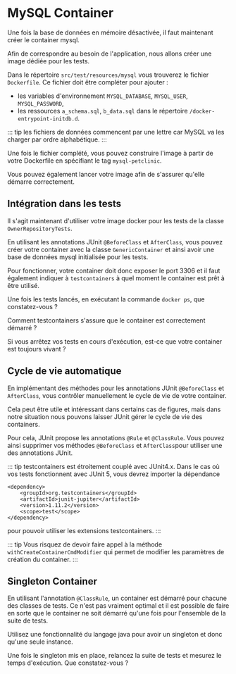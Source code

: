 # MySQL Container

Une fois la base de données en mémoire désactivée, il faut maintenant créer le container mysql.

Afin de correspondre au besoin de l'application, nous allons créer une image dédiée pour les tests.

Dans le répertoire `src/test/resources/mysql` vous trouverez le fichier `Dockerfile`. Ce fichier doit être compléter pour ajouter :
 - les variables d'environnement `MYSQL_DATABASE`, `MYSQL_USER`, `MYSQL_PASSWORD`,
 - les ressources `a_schema.sql`, `b_data.sql` dans le répertoire `/docker-entrypoint-initdb.d`.

::: tip
les fichiers de données commencent par une lettre car MySQL va les charger par ordre alphabétique.
:::

Une fois le fichier complété, vous pouvez construire l'image à partir de votre Dockerfile en spécifiant le tag `mysql-petclinic`.

Vous pouvez également lancer votre image afin de s'assurer qu'elle démarre correctement.

## Intégration dans les tests

Il s'agit maintenant d'utiliser votre image docker pour les tests de la classe `OwnerRepositoryTests`. 

En utilisant les annotations JUnit `@BeforeClass` et `AfterClass`, vous pouvez créer votre container avec la classe `GenericContainer` et ainsi avoir une base de données mysql initialisée pour les tests.

Pour fonctionner, votre container doit donc exposer le port 3306 et il faut également indiquer à `testcontainers` à quel moment le container est prêt à être utilisé.


Une fois les tests lancés, en exécutant la commande `docker ps`, que constatez-vous ?

Comment testcontainers s'assure que le container est correctement démarré ?

Si vous arrêtez vos tests en cours d'exécution, est-ce que votre container est toujours vivant ?
 

## Cycle de vie automatique

En implémentant des méthodes pour les annotations JUnit `@BeforeClass` et `AfterClass`, vous contrôler manuellement le cycle de vie de votre container. 

Cela peut être utile et intéressant dans certains cas de figures, mais dans notre situation nous pouvons laisser JUnit gérer le cycle de vie des containers.

Pour cela, JUnit propose les annotations `@Rule` et `@ClassRule`. Vous pouvez ainsi supprimer vos méthodes `@BeforeClass` et `AfterClass`pour utiliser une des annotations JUnit.

::: tip
testcontainers est étroitement couplé avec JUnit4.x. Dans le cas où vos tests fonctionnent avec JUnit 5, vous devrez importer la dépendance

```
<dependency>
    <groupId>org.testcontainers</groupId>
    <artifactId>junit-jupiter</artifactId>
    <version>1.11.2</version>
    <scope>test</scope>
</dependency>
```

pour pouvoir utiliser les extensions testcontainers.
:::

::: tip
Vous risquez de devoir faire appel à la méthode `withCreateContainerCmdModifier` qui permet de modifier les paramètres de création du container.
:::

## Singleton Container

En utilisant l'annotation `@ClassRule`, un container est démarré pour chacune des classes de tests. Ce n'est pas vraiment optimal et il est possible de faire en sorte que le container ne soit démarré qu'une fois pour l'ensemble de la suite de tests.

Utilisez une fonctionnalité du langage java pour avoir un singleton et donc qu'une seule instance. 

Une fois le singleton mis en place, relancez la suite de tests et mesurez le temps d'exécution. Que constatez-vous ?

